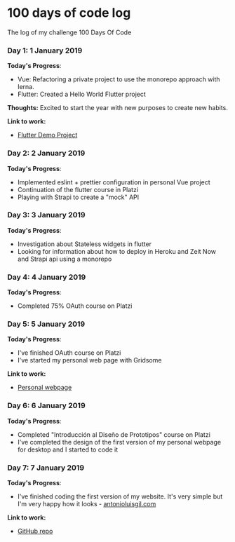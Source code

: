 # 100 days of code log

The log of my challenge 100 Days Of Code

### Day 1: 1 January 2019

**Today's Progress**:

- Vue: Refactoring a private project to use the monorepo approach with lerna.
- Flutter: Created a Hello World Flutter project

**Thoughts:** Excited to start the year with new purposes to create new habits.

**Link to work:**

- [Flutter Demo Project](https://github.com/algil/flutter_app/commit/a8c25e71152cf72a318148a45d1c7b77dbcbff7f)

### Day 2: 2 January 2019

**Today's Progress**:

- Implemented eslint + prettier configuration in personal Vue project
- Continuation of the flutter course in Platzi
- Playing with Strapi to create a "mock" API

### Day 3: 3 January 2019

**Today's Progress**:

- Investigation about Stateless widgets in flutter
- Looking for information about how to deploy in Heroku and Zeit Now and Strapi api using a monorepo

### Day 4: 4 January 2019

**Today's Progress**:

- Completed 75% OAuth course on Platzi

### Day 5: 5 January 2019

**Today's Progress**:

- I've finished OAuth course on Platzi
- I've started my personal web page with Gridsome

**Link to work:**

- [Personal webpage](https://github.com/algil/antonioluisgil.com)

### Day 6: 6 January 2019

**Today's Progress**:

- Completed "Introducción al Diseño de Prototipos" course on Platzi
- I've completed the design of the first version of my personal webpage for desktop and I started to code it

### Day 7: 7 January 2019

**Today's Progress**:

- I've finished coding the first version of my website. It's very simple but I'm very happy how it looks - [antonioluisgil.com](https://antonioluisgil.com)

**Link to work:**

- [GitHub repo](https://github.com/algil/antonioluisgil.com)
